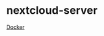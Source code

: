 # nextcloud-server
[Docker](https://github.com/nextcloud/all-in-one?tab=readme-ov-file#how-to-use-this)

